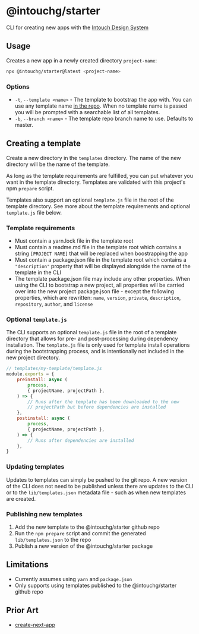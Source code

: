 # @intouchg/starter

CLI for creating new apps with the [Intouch Design System](https://ids.intouchg.co/)

## Usage

Creates a new app in a newly created directory `project-name`:

```sh
npx @intouchg/starter@latest <project-name>
```

### Options

* `-t`, `--template <name>` - The template to bootstrap the app with. You can use any template name [in the repo](https://github.com/intouchg/starter/tree/master/templates). When no template name is passed you will be prompted with a searchable list of all templates.
* `-b`, `--branch <name>` - The template repo branch name to use. Defaults to master.

## Creating a template

Create a new directory in the `templates` directory. The name of the new directory will be the name of the template.

As long as the template requirements are fulfilled, you can put whatever you want in the template directory. Templates are validated with this project's npm `prepare` script.

Templates also support an optional `template.js` file in the root of the template directory. See more about the template requirements and optional `template.js` file below.

### Template requirements

* Must contain a yarn.lock file in the template root
* Must contain a readme.md file in the template root which contains a string `[PROJECT NAME]` that will be replaced when boostrapping the app
* Must contain a package.json file in the template root which contains a `"description"` property that will be displayed alongside the name of the template in the CLI
* The template package.json file may include any other properties. When using the CLI to bootstrap a new project, all properties will be carried over into the new project package.json file - except the following properties, which are rewritten: `name`, `version`, `private`, `description`, `repository`, `author`, and `license`

### Optional `template.js`

The CLI supports an optional `template.js` file in the root of a template directory that allows for pre- and post-processing during dependency installation. The `template.js` file is only used for template install operations during the bootstrapping process, and is intentionally not included in the new project directory.

```js
// templates/my-template/template.js
module.exports = {
	preinstall: async (
		process,
		{ projectName, projectPath },
	) => {
		// Runs after the template has been downloaded to the new
		// projectPath but before dependencies are installed
	},
	postinstall: async (
		process,
		{ projectName, projectPath },
	) => {
		// Runs after dependencies are installed
	},
}
```

### Updating templates

Updates to templates can simply be pushed to the git repo. A new version of the CLI does not need to be published unless there are updates to the CLI or to the `lib/templates.json` metadata file - such as when new templates are created.

### Publishing new templates

1. Add the new template to the @intouchg/starter github repo
2. Run the `npm prepare` script and commit the generated `lib/templates.json` to the repo
3. Publish a new version of the @intouchg/starter package

## Limitations

* Currently assumes using `yarn` and `package.json`
* Only supports using templates published to the @intouchg/starter github repo

## Prior Art

* [create-next-app](https://github.com/vercel/next.js/tree/master/packages/create-next-app)